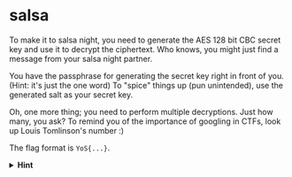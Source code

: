 # salsa

To make it to salsa night, you need to generate the AES 128 bit CBC secret key and use it to decrypt the ciphertext. Who knows, you might just find a message from your salsa night partner.

You have the passphrase for generating the secret key right in front of you. (Hint: it's just the one word) To "spice" things up (pun unintended), use the generated salt as your secret key.

Oh, one more thing; you need to perform multiple decryptions. Just how many, you ask? To remind you of the importance of googling in CTFs, look up Louis Tomlinson's number :)

The flag format is ```YoS{...}```.

<details>
  <summary><strong>Hint</strong></summary> 
  Ever thought of <em>opening</em> a <em>socket</em>?
</details> 
